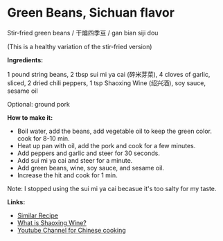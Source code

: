 # Green Beans, Sichuan flavor

Stir-fried green beans / 干煸四季豆 / gan bian siji dou

(This is a healthy variation of the stir-fried version)

**Ingredients:**

1 pound string beans, 2 tbsp sui mi ya cai (碎米芽菜), 4 cloves of garlic, sliced, 2 dried chili peppers, 1 tsp Shaoxing Wine (绍兴酒), soy sauce, sesame oil

Optional: ground pork

**How to make it:**

* Boil water, add the beans, add vegetable oil to keep the green color. cook for 8-10 min.
* Heat up pan with oil, add the pork and cook for a few minutes.
* Add peppers and garlic and steer for 30 seconds.
* Add sui mi ya cai and steer for a minute.
* Add green beans, wine, soy sauce, and sesame oil.
* Increase the hit and cook for 1 min.

Note: I stopped using the sui mi ya cai becasue it's too salty for my taste.

**Links:**
* [Similar Recipe](https://thewoksoflife.com/sichuan-dry-fried-green-beans/)
* [What is Shaoxing Wine?](https://www.youtube.com/watch?v=5UyKUI5U67k)
* [Youtube Channel for Chinese cooking](https://www.youtube.com/c/ChineseCookingDemystified/videos)
